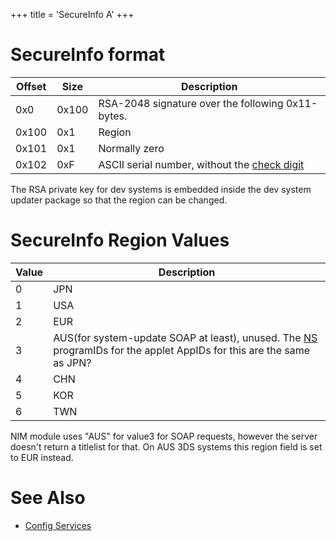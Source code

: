 +++
title = 'SecureInfo A'
+++

# SecureInfo format

| Offset | Size  | Description                                                                               |
|--------|-------|-------------------------------------------------------------------------------------------|
| 0x0    | 0x100 | RSA-2048 signature over the following 0x11-bytes.                                         |
| 0x100  | 0x1   | Region                                                                                    |
| 0x101  | 0x1   | Normally zero                                                                             |
| 0x102  | 0xF   | ASCII serial number, without the [check digit](Serials#Console_Serial_Numbers "wikilink") |

The RSA private key for dev systems is embedded inside the dev system
updater package so that the region can be changed.

# SecureInfo Region Values

| Value | Description                                                                                                                          |
|-------|--------------------------------------------------------------------------------------------------------------------------------------|
| 0     | JPN                                                                                                                                  |
| 1     | USA                                                                                                                                  |
| 2     | EUR                                                                                                                                  |
| 3     | AUS(for system-update SOAP at least), unused. The [NS](NS "wikilink") programIDs for the applet AppIDs for this are the same as JPN? |
| 4     | CHN                                                                                                                                  |
| 5     | KOR                                                                                                                                  |
| 6     | TWN                                                                                                                                  |

NIM module uses "AUS" for value3 for SOAP requests, however the server
doesn't return a titlelist for that. On AUS 3DS systems this region
field is set to EUR instead.

# See Also

- [Config Services](Config_Services "wikilink")